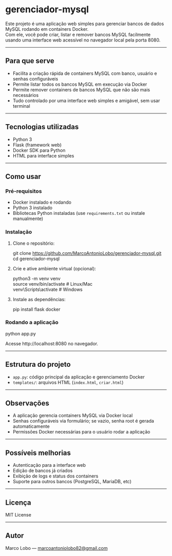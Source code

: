 # gerenciador-mysql

Este projeto é uma aplicação web simples para gerenciar bancos de dados MySQL rodando em containers Docker.  
Com ele, você pode criar, listar e remover bancos MySQL facilmente usando uma interface web acessível no navegador local pela porta 8080.

---

## Para que serve

- Facilita a criação rápida de containers MySQL com banco, usuário e senhas configuráveis  
- Permite listar todos os bancos MySQL em execução via Docker  
- Permite remover containers de bancos MySQL que não são mais necessários  
- Tudo controlado por uma interface web simples e amigável, sem usar terminal

---

## Tecnologias utilizadas

- Python 3  
- Flask (framework web)  
- Docker SDK para Python  
- HTML para interface simples

---

## Como usar

### Pré-requisitos

- Docker instalado e rodando  
- Python 3 instalado  
- Bibliotecas Python instaladas (use `requirements.txt` ou instale manualmente)

### Instalação

1. Clone o repositório:

   git clone https://github.com/MarcoAntonioLobo/gerenciador-mysql.git  
   cd gerenciador-mysql

2. Crie e ative ambiente virtual (opcional):

   python3 -m venv venv  
   source venv/bin/activate  # Linux/Mac  
   venv\Scripts\activate     # Windows

3. Instale as dependências:

   pip install flask docker

### Rodando a aplicação

   python app.py

Acesse http://localhost:8080 no navegador.

---

## Estrutura do projeto

- `app.py`: código principal da aplicação e gerenciamento Docker  
- `templates/`: arquivos HTML (`index.html`, `criar.html`)

---

## Observações

- A aplicação gerencia containers MySQL via Docker local  
- Senhas configuráveis via formulário; se vazio, senha root é gerada automaticamente  
- Permissões Docker necessárias para o usuário rodar a aplicação

---

## Possíveis melhorias

- Autenticação para a interface web  
- Edição de bancos já criados  
- Exibição de logs e status dos containers  
- Suporte para outros bancos (PostgreSQL, MariaDB, etc)

---

## Licença

MIT License

---

## Autor

Marco Lobo — marcoantoniolobo82@gmail.com